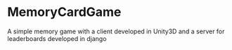 # MemoryCardGame
A simple memory game with a client developed in Unity3D and a server for leaderboards developed in django
